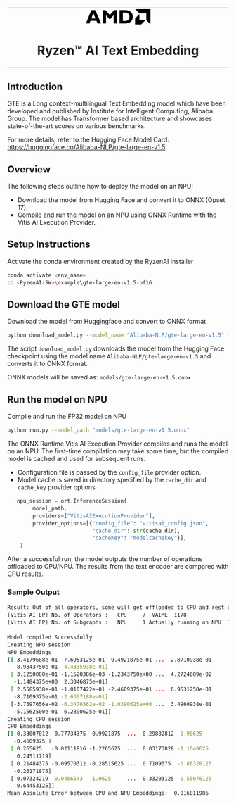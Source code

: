 <table class="sphinxhide" width="100%">
 <tr width="100%">
    <td align="center"><img src="https://raw.githubusercontent.com/Xilinx/Image-Collateral/main/xilinx-logo.png" width="30%"/><h1> Ryzen™ AI Text Embedding </h1>
    </td>
 </tr>
</table>

## Introduction

GTE is a Long context-multilingual Text Embedding model which have been developed and published by Institute for Intelligent Computing, Alibaba Group. The model has Transformer based architecture and showcases state-of-the-art scores on various benchmarks.

For more details, refer to the Hugging Face Model Card: https://huggingface.co/Alibaba-NLP/gte-large-en-v1.5

## Overview

The following steps outline how to deploy the model on an NPU:

- Download the model from Hugging Face and convert it to ONNX (Opset 17).
- Compile and run the model on an NPU using ONNX Runtime with the Vitis AI Execution Provider.

## Setup Instructions

Activate the conda environment created by the RyzenAI installer

```bash
conda activate <env_name>
cd <RyzenAI-SW>\example\gte-large-en-v1.5-bf16
```

## Download the GTE model

Download the model from Huggingface and convert to ONNX format

```bash
python download_model.py --model_name "Alibaba-NLP/gte-large-en-v1.5" --output_dir "models"
```

The script ``download_model.py`` downloads the model from the Hugging Face checkpoint using the model name ``Alibaba-NLP/gte-large-en-v1.5`` and converts it to ONNX format.

ONNX models will be saved as: ``models/gte-large-en-v1.5.onnx``


## Run the model on NPU

Compile and run the FP32 model on NPU

```bash
python run.py --model_path "models/gte-large-en-v1.5.onnx"
```

The ONNX Runtime Vitis AI Execution Provider compiles and runs the model on an NPU. The first-time compilation may take some time, but the compiled model is cached and used for subsequent runs.

- Configuration file is passed by the ``config_file`` provider option.
- Model cache is saved in directory specified by the ``cache_dir`` and ``cache_key`` provider options.

```python
   npu_session = ort.InferenceSession(
        model_path,
        providers=["VitisAIExecutionProvider"],
        provider_options=[{"config_file": "vitisai_config.json",
                           "cache_dir": str(cache_dir),
                           "cacheKey": "modelcachekey"}],
    )
```

After a successful run, the model outputs the number of operations offloaded to CPU/NPU. The results from the text encoder are compared with CPU results.

### Sample Output

```bash
Result: Out of all operators, some will get offloaded to CPU and rest on NPU.
[Vitis AI EP] No. of Operators :   CPU     7  VAIML  1178
[Vitis AI EP] No. of Subgraphs :   NPU     1 Actually running on NPU  1

Model compiled Successfully
Creating NPU session
NPU Embeddings
[[ 3.4179688e-01 -7.6953125e-01 -9.4921875e-01 ...  2.8710938e-01
  -8.9843750e-01 -4.4335938e-01]
 [ 3.1250000e-01 -1.1520386e-03 -1.2343750e+00 ...  4.2724609e-02
  -1.1484375e+00  2.3046875e-01]
 [ 2.5585938e-01 -1.0107422e-01 -2.4609375e-01 ...  6.9531250e-01
  -8.7109375e-01 -2.6367188e-01]
 [-3.7597656e-02 -6.3476562e-02 -1.0390625e+00 ...  3.4960938e-01
  -5.1562500e-01  6.2890625e-01]]
Creating CPU session
CPU Embeddings
[[ 0.33007812 -0.77734375 -0.9921875  ...  0.29882812 -0.90625
  -0.4609375 ]
 [ 0.265625   -0.02111816 -1.2265625  ...  0.03173828 -1.1640625
   0.24511719]
 [ 0.21484375 -0.09570312 -0.28515625 ...  0.7109375  -0.86328125
  -0.26171875]
 [-0.07324219 -0.0456543  -1.0625     ...  0.33203125 -0.55078125
   0.64453125]]
Mean Absolute Error between CPU and NPU Embeddings:  0.016811986
```
